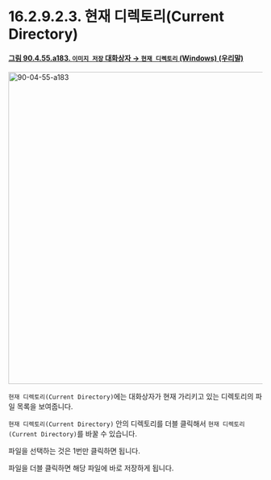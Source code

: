 # 16.2.9.2.3. 현재 디렉토리(Current Directory)

<a id="90-04-55-a183"></a>

#### [그림 90.4.55.a183. `이미지 저장` 대화상자 → `현재 디렉토리` (Windows) (우리말)](./90-04-0055-save_image.md#90-04-55-a183)
<img width="707" height="619" alt="90-04-55-a183" src="https://github.com/user-attachments/assets/be1a128b-93c2-4551-8403-9d2c6b8782df" />

`현재 디렉토리(Current Directory)`에는 대화상자가 현재 가리키고 있는 디렉토리의 파일 목록을 보여줍니다.

`현재 디렉토리(Current Directory)` 안의 디렉토리를 더블 클릭해서 `현재 디렉토리(Current Directory)`를 바꿀 수 있습니다.

파일을 선택하는 것은 1번만 클릭하면 됩니다.

파일을 더블 클릭하면 해당 파일에 바로 저장하게 됩니다.